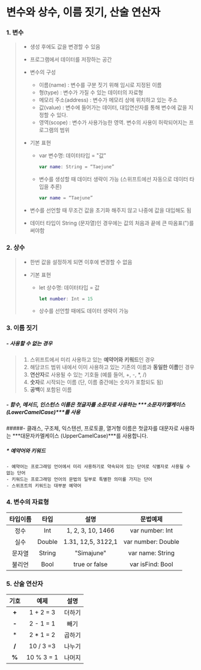 # 변수와 상수, 이름 짓기, 산술 연산자

### 1. 변수

> - 생성 후에도 값을 변경할 수 있음
> - 프로그램에서 데이터를 저장하는 공간
> - 변수의 구성
>   - 이름(name) : 변수를 구분 짓기 위해 임시로 지정된 이름
>   - 형(type) : 변수가 가질 수 있는 데이터의 자료형
>   - 메모리 주소(address) : 변수가 메모리 상에 위치하고 있는 주소
>   - 값(value) : 변수에 들어가는 데이터, 대입연산자를 통해 변수에 값을 지정할 수 있다.
>   - 영역(scope) : 변수가 사용가능한 영역. 변수의 사용이 허락되어지는 프로그램의 범위
>
>
> - 기본 표현
>
>   - var 변수명: 데이터타입 = "값"
>
>     ```swift
>     var name: String = “Taejune”
>     ```
>
>   - 변수를 생성할 때 데이터 생략이 가능 (스위프트에선 자동으로 데이터 타입을 추론)
>
>     ```swift
>     var name = “Taejune”
>     ```
>
> - 변수를 선언할 때 무조건 값을 초기화 해주지 않고 나중에 값을 대입해도 됨
>
> - 데이터 타입이 String (문자열)인 경우에는 값의 처음과 끝에 큰 따옴표(")를 써야함



### 2. 상수

> - 한번 값을 설정하게 되면 이후에 변경할 수 없음
>
> - 기본 표현
>
>   - let 상수명: 데이터타입 = 값
>
>     ```swift
>     let number: Int = 15
>     ```
>
>   - 상수를 선언할 때에도 데이터 생략이 가능



### 3. 이름 짓기

##### - 사용할 수 없는 경우

> 1. 스위프트에서 미리 사용하고 있는 **예약어와 키워드**인 경우
> 2. 해당코드 범위 내에서 이미 사용하고 있는 기존의 이름과 **동일한 이름**인 경우
> 3. **연산자**로 사용될 수 있는 기호들 (예를 들어, +, -, *, /)
> 4. **숫자**로 시작되는 이름 (단, 이름 중간에는 숫자가 포함되도 됨)
> 5. **공백**이 포함된 이름

##### - 함수, 메서드, 인스턴스 이름은 첫글자를 소문자로 사용하는 ***소문자카멜케이스 (LowerCamelCase)***를 사용

#####- 클래스, 구조체, 익스텐션, 프로토콜, 열거형 이름은 첫글자를 대문자로 사용하는 ***대문자카멜케이스 (UpperCamelCase)***를 사용합니다. 



##### * 예약어와 키워드

```
- 예약어는 프로그래밍 언어에서 미리 사용하기로 약속되어 있는 단어로 식별자로 사용될 수 없는 단어
- 키워드는 프로그래밍 언어의 문법의 일부로 특별한 의미를 가지는 단어
- 스위프트의 키워드는 대부분 예약어
```



### 4. 변수의 자료형

| 타입이름 |   타입   |         설명         |        문법예제        |
| :--: | :----: | :----------------: | :----------------: |
|  정수  |  Int   | 1, 2, 3, 10, 1466  |  var number: Int   |
|  실수  | Double | 1.31, 12,5, 3122,1 | var number: Double |
| 문자열  | String |     "Simajune"     |  var name: String  |
| 불리언  |  Bool  |   true or false    |  var isFind: Bool  |



### 5. 산술 연산자 

|  기호   |     예제     |  설명  |
| :---: | :--------: | :--: |
| **+** | 1 + 2 = 3  | 더하기  |
| **-** | 2 - 1 = 1  |  빼기  |
|   *   | 2 * 1 = 2  | 곱하기  |
| **/** | 10 / 3 =3  | 나누기  |
| **%** | 10 % 3 = 1 | 나머지  |








